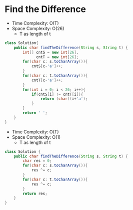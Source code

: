 # Find the Difference

- Time Complexity: O(T)
- Space Complexity: O(26)
  - T as length of t

```java
class Solution{
    public char findTheDifference(String s, String t) {
        int[] cntS = new int[26],
              cntT = new int[26];
        for(char c: s.toCharArray()){
            cntS[c-'a']++;
        }
        for(char c: t.toCharArray()){
            cntT[c-'a']++;
        }
        for(int i = 0; i < 26; i++){
            if(cntS[i] != cntT[i]){
                return (char)(i+'a');
            }
        }
        return ' ';
    }
}
```

- Time Complexity: O(T)
- Space Complexity: O(1)
  - T as length of t

```java
class Solution {
    public char findTheDifference(String s, String t) {
        char res = 0;
        for(char c: s.toCharArray()){
            res ^= c;
        }
        for(char c: t.toCharArray()){
            res ^= c;
        }
        return res;
    }
}
```
